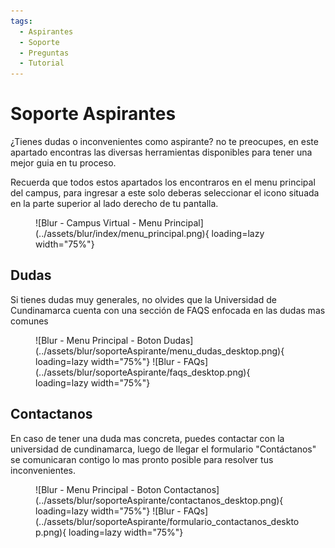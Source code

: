 ```yaml
---
tags:
  - Aspirantes
  - Soporte
  - Preguntas
  - Tutorial
---
```


# Soporte Aspirantes

¿Tienes dudas o inconvenientes como aspirante? no te preocupes, en este apartado encontras las diversas herramientas disponibles para tener una mejor guia en tu proceso.

Recuerda que todos estos apartados los encontraros en el menu principal del campus, para ingresar a este solo deberas seleccionar el icono situada en la parte superior al lado derecho de tu pantalla.

<figure markdown="span">
  ![Blur - Campus Virtual - Menu Principal](../assets/blur/index/menu_principal.png){ loading=lazy width="75%"}
</figure>

## Dudas

Si tienes dudas muy generales, no olvides que la Universidad de Cundinamarca cuenta con una sección de FAQS enfocada en las dudas mas comunes

<figure markdown="span">
  ![Blur - Menu Principal - Boton Dudas](../assets/blur/soporteAspirante/menu_dudas_desktop.png){ loading=lazy width="75%"}
  ![Blur - FAQs](../assets/blur/soporteAspirante/faqs_desktop.png){ loading=lazy width="75%"}
</figure>

## Contactanos

En caso de tener una duda mas concreta, puedes contactar con la universidad de cundinamarca, luego de llegar el formulario "Contáctanos" se comunicaran contigo lo mas pronto posible para resolver tus inconvenientes.

<figure markdown="span">
  ![Blur - Menu Principal - Boton Contactanos](../assets/blur/soporteAspirante/contactanos_desktop.png){ loading=lazy width="75%"}
  ![Blur - FAQs](../assets/blur/soporteAspirante/formulario_contactanos_desktop.png){ loading=lazy width="75%"}
</figure>

